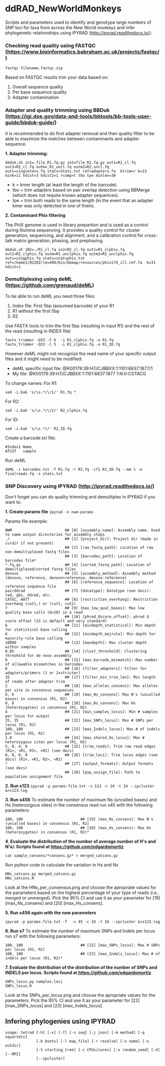 # ddRAD_NewWorldMonkeys
Scripts and parameters used to identify and genotype large numbers of SNP loci for taxa from across the New World monkeys  and infer phylogenetic relationships using iPYRAD (http://ipyrad.readthedocs.io/).

### Checking read quality using FASTQC (https://www.bioinformatics.babraham.ac.uk/projects/fastqc/) 

```
fastqc filename.fastqc.zip
```

Based on FASTQC results trim your data based on:
1. Overall sequence quality
2. Per base sequence quality
3. Adapter contamination


### Adapter and quality trimming using BBDuk (https://jgi.doe.gov/data-and-tools/bbtools/bb-tools-user-guide/bbduk-guide/)
It is recommended to do first adapter removal and then quality filter to be able to maximize the matches between contaminants and  adapter sequence. 


**1. Adapter trimming:**
```
bbduk.sh in1=.file_R1.fq.gz in2=file_R2.fq.gz out1=R1_cl.fq out2=R2_cl.fq outm=_R1_uncl.fq outm2=R2_uncl.fq  
outs=singletons.fq stats=Stats.txt ref=adapters.fa  ktrim=r k=23 mink=11 hdist=3 hdist2=1 rcomp=t tbo tpe minlen=30 
```
- k = kmer length (at least the length of the barcode).
- tbo = trim adapters based on pair overlap detection using BBMerge (which does not require known adapter sequences).
- tpe = trim both reads to the same length (in the event that an adapter kmer was only detected in one of them).


**2. Contaminant Phix filtering**

 The PhiX genome is used in library prepartion and is used as a control during Illumina sequencing.
 It provides a quality control for cluster generation, sequencing, and alignment, and a calibration control for 
 cross-talk matrix generation, phasing, and prephasing.

```
bbduk.sh iN2=./R1_cl.fq in2=R2_cl.fq out1=R1_clphix.fq  out2=R2_clphix.fq outm=R1_unclphix.fq outm2=R2_unclphix.fq outs=singphix.fq stats=statsphix.txt ref=/home1/02202/lmv498/bin/bbmap/resources/phix174_ill.ref.fa  k=31 hdist=1 
```


### Demultiplexing using deML (https://github.com/grenaud/deML)

To be able to run deML you need three files:
1. Index file: First 5bp (assumed barcode) of your R1
2. R1 without the first 5bp
3. R2 

Use FASTX tools to trim the first 5bp (resulting in input R1) and the rest of the read (resulting in INDEX file)

```
fastx_trimmer -Q33 -f 6  -i R1_clphix.fq -o R1.fq
fastx_trimmer -Q33 -l 5  -i R1_clphix.fq -o R1_ID.fq
```

However deML might not recognize the read name of your specific output files and it might need to be modified:
- deML specific input file: @K00179:39:H7JCJBBXX:1:1101:6837:1877/1
- My file: @K00179:39:H7JCJBBXX:1:1101:6837:1877 1:N:0:CGTACG

To change names:
For R1: 
```
sed -i.bak 's/\s.*/\/1/' R1.fq *
```
For R2:
```
sed -i.bak 's/\s.*/\/2/' R2_clphix.fq
```
For ID:
```
sed -i.bak 's/\s.*//' R1_ID.fq
```

Create a barcode.txt file:
```
#Index1	Name
ATCGT	sample
```
Run deML
```
deML -i barcodes.txt -f R1.fq -r R2.fq -if1 R1_ID.fq --mm 1 -o finalreads.fq -s stats.txt 
```


### SNP Discovery using IPYRAD (http://ipyrad.readthedocs.io/)
Don't forget you can do quality trimming and demultiplex in iPYRAD if you want to.

**1. Create params file**
```ipyrad -n nwm-params```

Params file example:
```
NWM                        ## [0] [assembly_name]: Assembly name. Used to name output directories for assembly steps       
./                         ## [1] [project_dir]: Project dir (made in curdir if not present)
                           ## [2] [raw_fastq_path]: Location of raw non-demultiplexed fastq files
                           ## [3] [barcodes_path]: Location of barcodes file*
*.fq.gz                    ## [4] [sorted_fastq_path]: Location of demultiplexed/sorted fastq files
denovo                     ## [5] [assembly_method]: Assembly method (denovo, reference, denovo+reference, denovo-reference)
                           ## [6] [reference_sequence]: Location of reference sequence file
pairddrad                  ## [7] [datatype]: Datatype (see docs): rad, gbs, ddrad, etc.
CATGC, AATT                ## [8] [restriction_overhang]: Restriction overhang (cut1,) or (cut1, cut2)
7                          ## [9] [max_low_qual_bases]: Max low quality base calls (Q<20) in a read
                           ## [10] [phred_Qscore_offset]: phred Q score offset (33 is default and very standard)
6                          ## [11] [mindepth_statistical]: Min depth for statistical base calling
6                          ## [12] [mindepth_majrule]: Min depth for majority-rule base calling
10000                      ## [13] [maxdepth]: Max cluster depth within samples
0.85                       ## [14] [clust_threshold]: Clustering threshold for de novo assembly
6                          ## [15] [max_barcode_mismatch]: Max number of allowable mismatches in barcodes
6                          ## [16] [filter_adapters]: Filter for adapters/primers (1 or 2=stricter)
35                         ## [17] [filter_min_trim_len]: Min length of reads after adapter trim
2                          ## [18] [max_alleles_consens]: Max alleles per site in consensus sequences
6, 6                       ## [19] [max_Ns_consens]: Max N's (uncalled bases) in consensus (R1, R2)
8, 8                       ## [20] [max_Hs_consens]: Max Hs (heterozygotes) in consensus (R1, R2)
4                          ## [21] [min_samples_locus]: Min # samples per locus for output
35, 35                     ## [22] [max_SNPs_locus]: Max # SNPs per locus (R1, R2)
100, 100                   ## [23] [max_Indels_locus]: Max # of indels per locus (R1, R2)
1.0                        ## [24] [max_shared_Hs_locus]: Max # heterozygous sites per locus (R1, R2)
5, 0, 4, 0                 ## [25] [trim_reads]: Trim raw read edges (R1>, <R1, R2>, <R2) (see docs)
0, 0, 0, 0                 ## [26] [trim_loci]: Trim locus edges (see docs) (R1>, <R1, R2>, <R2)
*                          ## [27] [output_formats]: Output formats (see docs)
                           ## [28] [pop_assign_file]: Path to population assignment file
```

**2. Run s123**
```ipyrad -p params-file.txt -s 123 -c 24 -t 24 --ipcluster &>s123.log```

**3. Run s456**
To estimate the number of maximum Ns (uncalled bases) and Hs (heterozigous sites) in the consensus read run s45 with the following parameters:
```
100, 100                          ## [19] [max_Ns_consens]: Max N's (uncalled bases) in consensus (R1, R2)
100, 100                          ## [20] [max_Hs_consens]: Max Hs (heterozygotes) in consensus (R1, R2)*
``` 

**4. Evaluate the distribution of the number of average number of H's and N's/. Scripts found at https://github.com/edgardomortiz**
``` 
cat sample_consens/*consens.gz* > merged_catcons.gz
```

Run python code to calculate the variation in Hs and Ns
```
HNs_catcons.py merged_catcons.gz 
HNs_catcons.R   
```
Look at the HNs_per_consensus.png and choose the apropriate values for the parameters based on the highest percentage of
your type of reads (i.e., merged or unmerged). Pick the 95% CI and use it as your parameter for [19] [max_Ns_consens] and [20] [max_Hs_consens].


**5. Run s456 again with the new parameters**
```
ipyrad -p params-file.txt -f  -s 45 -c 24 -t 24 --ipcluster &>s123.log
```


**6. Run s7**
To estimate the number of maximum SNPs and Indels per locus run s7 with the following parameters:
```
100, 100                          ## [22] [max_SNPs_locus]: Max # SNPs per locus (R1, R2)
100, 100                          ## [23] [max_Indels_locus]: Max # of indels per locus (R1, R2)*
```

**7. Evaluate the distribution of the distribution of the  number of SNPs and INDELS per locus. Scripts found at https://github.com/edgardomortiz**
```
SNPs_locus.py samples.loci
SNPs_locus.R
```

Look at the SNPs_per_locus.png and choose the apropriate values for the parameters. Pick the 95% CI and use it as your parameter for [22] [max_SNPs_locus] and [23] [max_Indels_locus].



## Infering phylogenies using IPYRAD

```
usage: tetrad [-h] [-v] [-f] [-s seq] [-j json] [-m method] [-q nquartets]
              [-b boots] [-l map_file] [-r resolve] [-n name] [-o outdir]
              [-t starting_tree] [-c CPUs/cores] [-x random_seed] [-d] [--MPI]
              [--ipcluster]
```






